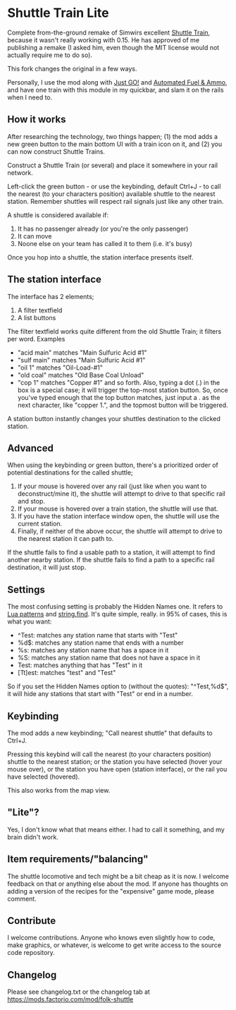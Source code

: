 # Shuttle Train Lite

Complete from-the-ground remake of Simwirs excellent [Shuttle Train](https://mods.factorio.com/mods/simwir/ShuttleTrain), because it wasn't really working with 0.15. He has approved of me publishing a remake (I asked him, even though the MIT license would not actually require me to do so).

This fork changes the original in a few ways.

Personally, I use the mod along with [Just GO!](https://mods.factorio.com/mods/folk/folk-justgo) and [Automated Fuel & Ammo](https://mods.factorio.com/mods/folk/folk-fill), and have one train with this module in my quickbar, and slam it on the rails when I need to.

## How it works

After researching the technology, two things happen; (1) the mod adds a new green button to the main bottom UI with a train icon on it, and (2) you can now construct Shuttle Trains.

Construct a Shuttle Train (or several) and place it somewhere in your rail network.

Left-click the green button - or use the keybinding, default Ctrl+J - to call the nearest (to your characters position) available shuttle to the nearest station. Remember shuttles will respect rail signals just like any other train.

A shuttle is considered available if:

1. It has no passenger already (or you're the only passenger)
2. It can move
3. Noone else on your team has called it to them (i.e. it's busy)

Once you hop into a shuttle, the station interface presents itself.

## The station interface

The interface has 2 elements;

1. A filter textfield
2. A list buttons

The filter textfield works quite different from the old Shuttle Train; it filters per word. Examples

-   "acid main" matches "Main Sulfuric Acid #1"
-   "sulf main" matches "Main Sulfuric Acid #1"
-   "oil 1" matches "Oil-Load-#1"
-   "old coal" matches "Old Base Coal Unload"
-   "cop 1" matches "Copper #1"
    and so forth.
    Also, typing a dot (.) in the box is a special case; it will trigger the top-most station button.
    So, once you've typed enough that the top button matches, just input a . as the next character, like "copper 1.", and the topmost button will be triggered.

A station button instantly changes your shuttles destination to the clicked station.

## Advanced

When using the keybinding or green button, there's a prioritized order of potential destinations for the called shuttle;

1. If your mouse is hovered over any rail (just like when you want to deconstruct/mine it), the shuttle will attempt to drive to that specific rail and stop.
2. If your mouse is hovered over a train station, the shuttle will use that.
3. If you have the station interface window open, the shuttle will use the current station.
4. Finally, if neither of the above occur, the shuttle will attempt to drive to the nearest station it can path to.

If the shuttle fails to find a usable path to a station, it will attempt to find another nearby station. If the shuttle fails to find a path to a specific rail destination, it will just stop.

## Settings

The most confusing setting is probably the Hidden Names one. It refers to [Lua patterns](http://www.lua.org/manual/5.2/manual.html#6.4.1) and [string.find](http://www.lua.org/manual/5.2/manual.html#pdf-string.find).
It's quite simple, really. in 95% of cases, this is what you want:

-   ^Test: matches any station name that starts with "Test"
-   %d$: matches any station name that ends with a number
-   %s: matches any station name that has a space in it
-   %S: matches any station name that does not have a space in it
-   Test: matches anything that has "Test" in it
-   [Tt]est: matches "test" and "Test"

So if you set the Hidden Names option to (without the quotes): "^Test,%d$", it will hide any stations that start with "Test" or end in a number.

## Keybinding

The mod adds a new keybinding; "Call nearest shuttle" that defaults to Ctrl+J.

Pressing this keybind will call the nearest (to your characters position) shuttle to the nearest station; or the station you have selected (hover your mouse over), or the station you have open (station interface), or the rail you have selected (hovered).

This also works from the map view.

## "Lite"?

Yes, I don't know what that means either. I had to call it something, and my brain didn't work.

## Item requirements/"balancing"

The shuttle locomotive and tech might be a bit cheap as it is now. I welcome feedback on that or anything else about the mod. If anyone has thoughts on adding a version of the recipes for the "expensive" game mode, please comment.

## Contribute

I welcome contributions. Anyone who knows even slightly how to code, make graphics, or whatever, is welcome to get write access to the source code repository.

## Changelog

Please see changelog.txt or the changelog tab at https://mods.factorio.com/mod/folk-shuttle
